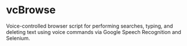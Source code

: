 # vcBrowse
Voice-controlled browser script for performing searches, typing, and deleting text using voice commands via Google Speech Recognition and Selenium.
